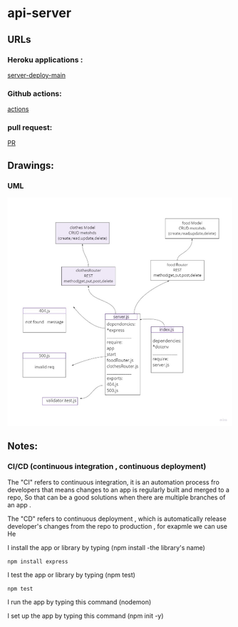 # api-server

## URLs

### Heroku applications :

[server-deploy-main](https://api-server-dina.herokuapp.com/)

### Github actions:

[actions](https://github.com/DinaSami/api-server/actions)

### pull request:

[PR](https://github.com/DinaSami/api-server/pull/1)

## Drawings:

### UML  

![preview](./dataModeling.jpg)

## Notes:

### CI/CD (continuous integration , continuous deployment)

The "CI" refers to continuous integration, it is an automation process fro developers that means changes to an app is regularly built and merged to a repo, So that can be a good solutions when there are multiple branches of an app .

The "CD"  refers to continuous deployment , which is automatically release developer's changes from the repo to production , for exapmle we can use He

I install the app or library by typing (npm install -the library's name)

```
npm install express
```
I test the app or library by typing (npm test)

```
npm test 
```

I run the app by typing this command (nodemon)

I set up the app by typing this command (npm init -y)
